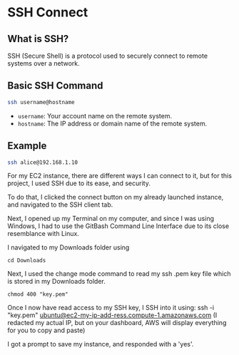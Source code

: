# SSH Connect

## What is SSH?
SSH (Secure Shell) is a protocol used to securely connect to remote systems over a network.

## Basic SSH Command

```bash
ssh username@hostname
```

- `username`: Your account name on the remote system.
- `hostname`: The IP address or domain name of the remote system.

## Example

```bash
ssh alice@192.168.1.10
```

For my EC2 instance, there are different ways I can connect to it, but for this project, I used SSH due to its ease, and security.

To do that, I clicked the connect button on my already launched instance, and navigated to the SSH client tab.

Next, I opened up my Terminal on my computer, and since I was using Windows, I had to use the GitBash Command Line Interface due to its close resemblance with Linux.

I navigated to my Downloads folder using 
``` 
cd Downloads 
```
Next, I used the change mode command to read my ssh .pem key file which is stored in my Downloads folder. 

```
chmod 400 "key.pem"
```
Once I now have read access to my SSH key, I SSH into it using:
ssh -i "key.pem" ubuntu@ec2-my-ip-add-ress.compute-1.amazonaws.com (I redacted my actual IP, but on your dashboard, AWS will display everything for you to copy and paste)

I got a prompt to save my instance, and responded with a 'yes'.

